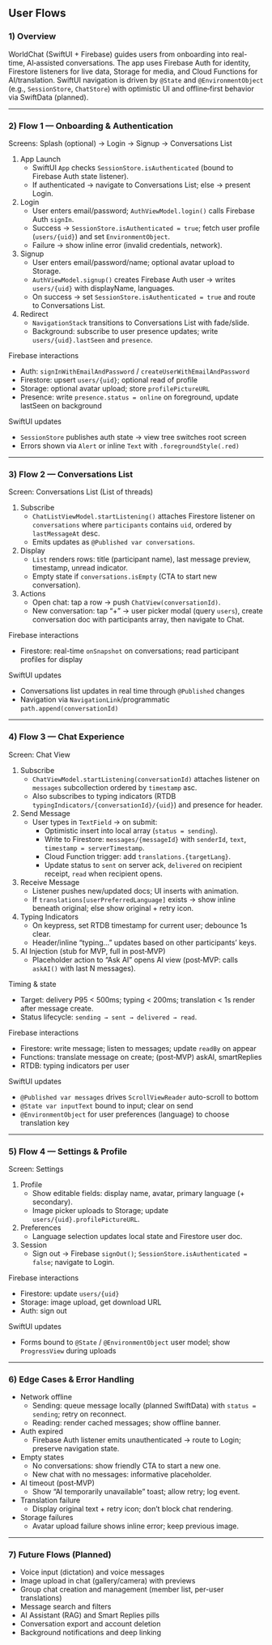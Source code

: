 ## User Flows

### 1) Overview
WorldChat (SwiftUI + Firebase) guides users from onboarding into real-time, AI‑assisted conversations. The app uses Firebase Auth for identity, Firestore listeners for live data, Storage for media, and Cloud Functions for AI/translation. SwiftUI navigation is driven by `@State` and `@EnvironmentObject` (e.g., `SessionStore`, `ChatStore`) with optimistic UI and offline‑first behavior via SwiftData (planned).

---

### 2) Flow 1 — Onboarding & Authentication

Screens: Splash (optional) → Login → Signup → Conversations List

1. App Launch
   - SwiftUI `App` checks `SessionStore.isAuthenticated` (bound to Firebase Auth state listener).
   - If authenticated → navigate to Conversations List; else → present Login.
2. Login
   - User enters email/password; `AuthViewModel.login()` calls Firebase Auth `signIn`.
   - Success → `SessionStore.isAuthenticated = true`; fetch user profile (`users/{uid}`) and set `EnvironmentObject`.
   - Failure → show inline error (invalid credentials, network).
3. Signup
   - User enters email/password/name; optional avatar upload to Storage.
   - `AuthViewModel.signup()` creates Firebase Auth user → writes `users/{uid}` with displayName, languages.
   - On success → set `SessionStore.isAuthenticated = true` and route to Conversations List.
4. Redirect
   - `NavigationStack` transitions to Conversations List with fade/slide.
   - Background: subscribe to user presence updates; write `users/{uid}.lastSeen` and `presence`.

Firebase interactions
- Auth: `signInWithEmailAndPassword` / `createUserWithEmailAndPassword`
- Firestore: upsert `users/{uid}`; optional read of profile
- Storage: optional avatar upload; store `profilePictureURL`
- Presence: write `presence.status = online` on foreground, update lastSeen on background

SwiftUI updates
- `SessionStore` publishes auth state → view tree switches root screen
- Errors shown via `Alert` or inline `Text` with `.foregroundStyle(.red)`

---

### 3) Flow 2 — Conversations List

Screen: Conversations List (List of threads)

1. Subscribe
   - `ChatListViewModel.startListening()` attaches Firestore listener on `conversations` where `participants` contains `uid`, ordered by `lastMessageAt` desc.
   - Emits updates as `@Published var conversations`.
2. Display
   - `List` renders rows: title (participant name), last message preview, timestamp, unread indicator.
   - Empty state if `conversations.isEmpty` (CTA to start new conversation).
3. Actions
   - Open chat: tap a row → push `ChatView(conversationId)`.
   - New conversation: tap “+” → user picker modal (query `users`), create conversation doc with participants array, then navigate to Chat.

Firebase interactions
- Firestore: real-time `onSnapshot` on conversations; read participant profiles for display

SwiftUI updates
- Conversations list updates in real time through `@Published` changes
- Navigation via `NavigationLink`/programmatic `path.append(conversationId)`

---

### 4) Flow 3 — Chat Experience

Screen: Chat View

1. Subscribe
   - `ChatViewModel.startListening(conversationId)` attaches listener on `messages` subcollection ordered by `timestamp` asc.
   - Also subscribes to typing indicators (RTDB `typingIndicators/{conversationId}/{uid}`) and presence for header.
2. Send Message
   - User types in `TextField` → on submit:
     - Optimistic insert into local array (`status = sending`).
     - Write to Firestore: `messages/{messageId}` with `senderId`, `text`, `timestamp = serverTimestamp`.
     - Cloud Function trigger: add `translations.{targetLang}`.
     - Update status to `sent` on server ack, `delivered` on recipient receipt, `read` when recipient opens.
3. Receive Message
   - Listener pushes new/updated docs; UI inserts with animation.
   - If `translations[userPreferredLanguage]` exists → show inline beneath original; else show original + retry icon.
4. Typing Indicators
   - On keypress, set RTDB timestamp for current user; debounce 1s clear.
   - Header/inline “typing…” updates based on other participants’ keys.
5. AI Injection (stub for MVP, full in post‑MVP)
   - Placeholder action to “Ask AI” opens AI view (post‑MVP: calls `askAI()` with last N messages).

Timing & state
- Target: delivery P95 < 500ms; typing < 200ms; translation < 1s render after message create.
- Status lifecycle: `sending → sent → delivered → read`.

Firebase interactions
- Firestore: write message; listen to messages; update `readBy` on appear
- Functions: translate message on create; (post‑MVP) askAI, smartReplies
- RTDB: typing indicators per user

SwiftUI updates
- `@Published var messages` drives `ScrollViewReader` auto-scroll to bottom
- `@State var inputText` bound to input; clear on send
- `@EnvironmentObject` for user preferences (language) to choose translation key

---

### 5) Flow 4 — Settings & Profile

Screen: Settings

1. Profile
   - Show editable fields: display name, avatar, primary language (+ secondary).
   - Image picker uploads to Storage; update `users/{uid}.profilePictureURL`.
2. Preferences
   - Language selection updates local state and Firestore user doc.
3. Session
   - Sign out → Firebase `signOut()`; `SessionStore.isAuthenticated = false`; navigate to Login.

Firebase interactions
- Firestore: update `users/{uid}`
- Storage: image upload, get download URL
- Auth: sign out

SwiftUI updates
- Forms bound to `@State` / `@EnvironmentObject` user model; show `ProgressView` during uploads

---

### 6) Edge Cases & Error Handling

- Network offline
  - Sending: queue message locally (planned SwiftData) with `status = sending`; retry on reconnect.
  - Reading: render cached messages; show offline banner.
- Auth expired
  - Firebase Auth listener emits unauthenticated → route to Login; preserve navigation state.
- Empty states
  - No conversations: show friendly CTA to start a new one.
  - New chat with no messages: informative placeholder.
- AI timeout (post‑MVP)
  - Show “AI temporarily unavailable” toast; allow retry; log event.
- Translation failure
  - Display original text + retry icon; don’t block chat rendering.
- Storage failures
  - Avatar upload failure shows inline error; keep previous image.

---

### 7) Future Flows (Planned)

- Voice input (dictation) and voice messages
- Image upload in chat (gallery/camera) with previews
- Group chat creation and management (member list, per-user translations)
- Message search and filters
- AI Assistant (RAG) and Smart Replies pills
- Conversation export and account deletion
- Background notifications and deep linking
